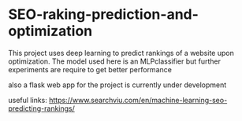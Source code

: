 # SEO-raking-prediction-and-optimization

This project uses deep learning to predict rankings   of a website upon  optimization. The  model  used here is an MLPclassifier but further experiments are require to  get better performance

also  a flask web app for  the project is currently under development

useful links:  https://www.searchviu.com/en/machine-learning-seo-predicting-rankings/

